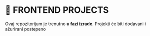 # 🚧 FRONTEND PROJECTS

Ovaj repozitorijum je trenutno **u fazi izrade**. Projekti će biti dodavani i ažurirani postepeno
